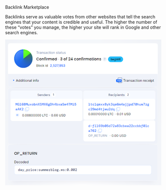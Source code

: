 Backlink Marketplace

Backlinks serve as valuable votes from other websites that tell the search engines that your content is credible and useful. 
The higher the number of these “votes” you manage, the higher your site will rank in Google and other search engines.

![alt text](https://github.com/evdrive40mil/backlink_publisher/blob/main/doc/page_offer_tx.PNG?raw=true)
